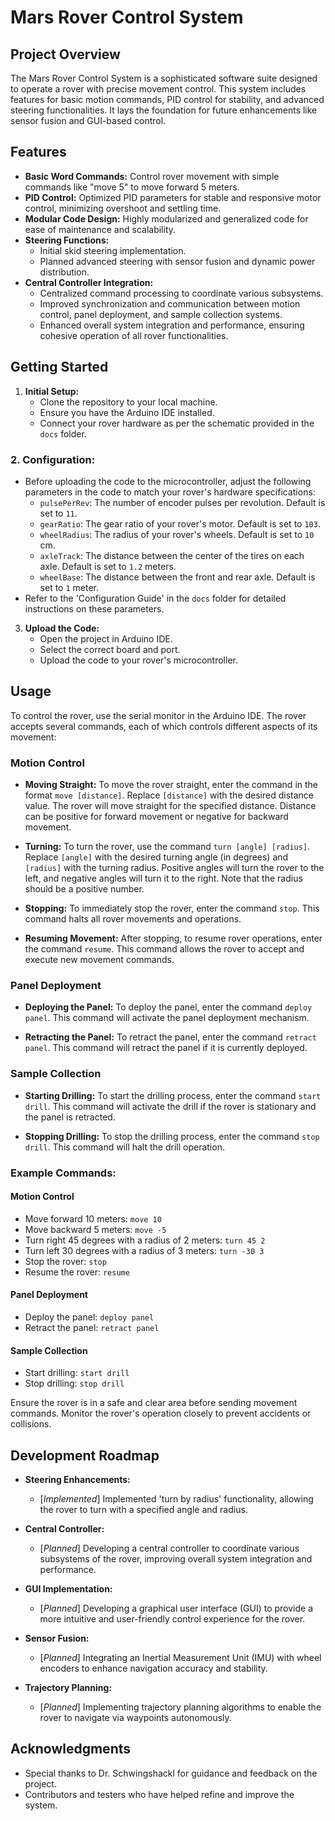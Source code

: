 # Mars Rover Control System

## Project Overview
The Mars Rover Control System is a sophisticated software suite designed to operate a rover with precise movement control. This system includes features for basic motion commands, PID control for stability, and advanced steering functionalities. It lays the foundation for future enhancements like sensor fusion and GUI-based control.

## Features
- **Basic Word Commands:** Control rover movement with simple commands like "move 5" to move forward 5 meters.
- **PID Control:** Optimized PID parameters for stable and responsive motor control, minimizing overshoot and settling time.
- **Modular Code Design:** Highly modularized and generalized code for ease of maintenance and scalability.
- **Steering Functions:**
  - Initial skid steering implementation.
  - Planned advanced steering with sensor fusion and dynamic power distribution.
- **Central Controller Integration:**
  - Centralized command processing to coordinate various subsystems.
  - Improved synchronization and communication between motion control, panel deployment, and sample collection systems.
  - Enhanced overall system integration and performance, ensuring cohesive operation of all rover functionalities.


## Getting Started
1. **Initial Setup:**
   - Clone the repository to your local machine.
   - Ensure you have the Arduino IDE installed.
   - Connect your rover hardware as per the schematic provided in the `docs` folder.

### 2. **Configuration:**
   - Before uploading the code to the microcontroller, adjust the following parameters in the code to match your rover's hardware specifications:
     - `pulsePerRev`: The number of encoder pulses per revolution. Default is set to `11`.
     - `gearRatio`: The gear ratio of your rover's motor. Default is set to `103`.
     - `wheelRadius`: The radius of your rover's wheels. Default is set to `10` cm.
     - `axleTrack`: The distance between the center of the tires on each axle. Default is set to `1.2` meters.
     - `wheelBase`: The distance between the front and rear axle. Default is set to `1` meter.
   - Refer to the 'Configuration Guide' in the `docs` folder for detailed instructions on these parameters.


3. **Upload the Code:**
   - Open the project in Arduino IDE.
   - Select the correct board and port.
   - Upload the code to your rover's microcontroller.

## Usage

To control the rover, use the serial monitor in the Arduino IDE. The rover accepts several commands, each of which controls different aspects of its movement:

### Motion Control

- **Moving Straight:** To move the rover straight, enter the command in the format `move [distance]`. Replace `[distance]` with the desired distance value. The rover will move straight for the specified distance. Distance can be positive for forward movement or negative for backward movement.

- **Turning:** To turn the rover, use the command `turn [angle] [radius]`. Replace `[angle]` with the desired turning angle (in degrees) and `[radius]` with the turning radius. Positive angles will turn the rover to the left, and negative angles will turn it to the right. Note that the radius should be a positive number.

- **Stopping:** To immediately stop the rover, enter the command `stop`. This command halts all rover movements and operations.

- **Resuming Movement:** After stopping, to resume rover operations, enter the command `resume`. This command allows the rover to accept and execute new movement commands.

### Panel Deployment

- **Deploying the Panel:** To deploy the panel, enter the command `deploy panel`. This command will activate the panel deployment mechanism.

- **Retracting the Panel:** To retract the panel, enter the command `retract panel`. This command will retract the panel if it is currently deployed.

### Sample Collection

- **Starting Drilling:** To start the drilling process, enter the command `start drill`. This command will activate the drill if the rover is stationary and the panel is retracted.

- **Stopping Drilling:** To stop the drilling process, enter the command `stop drill`. This command will halt the drill operation.

### Example Commands:

#### Motion Control
- Move forward 10 meters: `move 10`
- Move backward 5 meters: `move -5`
- Turn right 45 degrees with a radius of 2 meters: `turn 45 2`
- Turn left 30 degrees with a radius of 3 meters: `turn -30 3`
- Stop the rover: `stop`
- Resume the rover: `resume`

#### Panel Deployment
- Deploy the panel: `deploy panel`
- Retract the panel: `retract panel`

#### Sample Collection
- Start drilling: `start drill`
- Stop drilling: `stop drill`

Ensure the rover is in a safe and clear area before sending movement commands. Monitor the rover's operation closely to prevent accidents or collisions.


## Development Roadmap

- **Steering Enhancements:** 
  - [*Implemented*] Implemented 'turn by radius' functionality, allowing the rover to turn with a specified angle and radius.

- **Central Controller:** 
  - [*Planned*] Developing a central controller to coordinate various subsystems of the rover, improving overall system integration and performance.

- **GUI Implementation:** 
  - [*Planned*] Developing a graphical user interface (GUI) to provide a more intuitive and user-friendly control experience for the rover.

- **Sensor Fusion:** 
  - [*Planned*] Integrating an Inertial Measurement Unit (IMU) with wheel encoders to enhance navigation accuracy and stability.
  
- **Trajectory Planning:** 
  - [*Planned*] Implementing trajectory planning algorithms to enable the rover to navigate via waypoints autonomously.

## Acknowledgments
- Special thanks to Dr. Schwingshackl for guidance and feedback on the project.
- Contributors and testers who have helped refine and improve the system.
